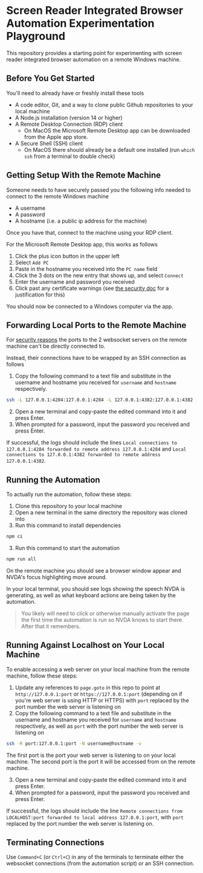 # Screen Reader Integrated Browser Automation Experimentation Playground

This repository provides a starting point for experimenting with screen reader integrated browser automation on a remote Windows machine.

## Before You Get Started

You'll need to already have or freshly install these tools

- A code editor, Git, and a way to clone public Github repositories to your local machine
- A Node.js installation (version 14 or higher)
- A Remote Desktop Connection (RDP) client
  - On MacOS the Microsoft Remote Desktop app can be downloaded from the Apple app store.
- A Secure Shell (SSH) client
  - On MacOS there should already be a default one installed (run `which ssh` from a terminal to double check)

## Getting Setup With the Remote Machine

Someone needs to have securely passed you the following info needed to connect to the remote Windows machine

- A username
- A password
- A hostname (i.e. a public ip address for the machine)

Once you have that, connect to the machine using your RDP client.

For the Microsoft Remote Desktop app, this works as follows

1. Click the plus icon button in the upper left
2. Select `Add PC`
3. Paste in the hostname you received into the `PC name` field
4. Click the 3 dots on the new entry that shows up, and select `Connect`
5. Enter the username and password you received
6. Click past any certificate warnings (see [the security doc](./security.md#remote-desktop-protocol) for a justification for this)

You should now be connected to a Windows computer via the app.

## Forwarding Local Ports to the Remote Machine

For [security reasons](./security.md#websockets) the ports to the 2 websocket servers on the remote machine can't be directly connected to.

Instead, their connections have to be wrapped by an SSH connection as follows

1. Copy the following command to a text file and substitute in the username and hostname you received for `username` and `hostname` respectively.

```bash
ssh -L 127.0.0.1:4284:127.0.0.1:4284 -L 127.0.0.1:4382:127.0.0.1:4382 -N username@hostname -v
```

2. Open a new terminal and copy-paste the edited command into it and press Enter.
3. When prompted for a password, input the password you received and press Enter.

If successful, the logs should include the lines `Local connections to 127.0.0.1:4284 forwarded to remote address 127.0.0.1:4284` and `Local connections to 127.0.0.1:4382 forwarded to remote address 127.0.0.1:4382`.

## Running the Automation

To actually run the automation, follow these steps:

1. Clone this repository to your local machine
2. Open a new terminal in the same directory the repository was cloned into
3. Run this command to install dependencies

```bash
npm ci
```

3. Run this command to start the automation

```bash
npm run all
```

On the remote machine you should see a browser window appear and NVDA's focus highlighting move around.

In your local terminal, you should see logs showing the speech NVDA is generating, as well as what keyboard actions are being taken by the automation.

> You likely will need to click or otherwise manually activate the page the first time the automation is run so NVDA knows to start there. After that it remembers.

## Running Against Localhost on Your Local Machine

To enable accessing a web server on your local machine from the remote machine, follow these steps:

1. Update any references to `page.goto` in this repo to point at `http://127.0.0.1:port` or `https://127.0.0.1:port` (depending on if you're web server is using HTTP or HTTPS) with `port` replaced by the port number the web server is listening on
2. Copy the following command to a text file and substitute in the username and hostname you received for `username` and `hostname` respectively, as well as `port` with the port number the web server is listening on

```bash
ssh -R port:127.0.0.1:port -N username@hostname -v
```

The first port is the port your web server is listening to on your local machine. The second port is the port it will be accessed from on the remote machine.

3. Open a new terminal and copy-paste the edited command into it and press Enter.
4. When prompted for a password, input the password you received and press Enter.

If successful, the logs should include the line `Remote connections from LOCALHOST:port forwarded to local address 127.0.0.1:port`, with `port` replaced by the port number the web server is listening on.

## Terminating Connections

Use `Command+C` (or `Ctrl+C`) in any of the terminals to terminate either the websocket connections (from the automation script) or an SSH connection.
